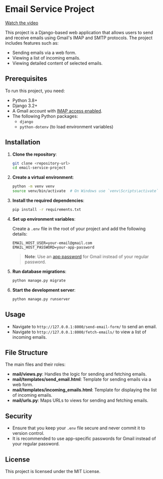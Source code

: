
# Email Service Project

[Watch the video](https://skrinshoter.ru/vSOCoeKV1op)


This project is a Django-based web application that allows users to send and receive emails using Gmail's IMAP and SMTP protocols. The project includes features such as:

- Sending emails via a web form.
- Viewing a list of incoming emails.
- Viewing detailed content of selected emails.

## Prerequisites

To run this project, you need:

- Python 3.8+
- Django 3.2+
- A Gmail account with [IMAP access enabled](https://support.google.com/mail/answer/7126229?hl=en).
- The following Python packages:
  - `django`
  - `python-dotenv` (to load environment variables)

## Installation

1. **Clone the repository**:

   ```bash
   git clone <repository-url>
   cd email-service-project
   ```

2. **Create a virtual environment**:

   ```bash
   python -m venv venv
   source venv/bin/activate  # On Windows use `venv\Scripts\activate`
   ```

3. **Install the required dependencies**:

   ```bash
   pip install -r requirements.txt
   ```

4. **Set up environment variables**:

   Create a `.env` file in the root of your project and add the following details:

   ```
   EMAIL_HOST_USER=your-email@gmail.com
   EMAIL_HOST_PASSWORD=your-app-password
   ```

   > **Note**: Use an [app password](https://support.google.com/accounts/answer/185833?hl=en) for Gmail instead of your regular password.

5. **Run database migrations**:

   ```bash
   python manage.py migrate
   ```

6. **Start the development server**:

   ```bash
   python manage.py runserver
   ```

## Usage

- Navigate to `http://127.0.0.1:8000/send-email-form/` to send an email.
- Navigate to `http://127.0.0.1:8000/fetch-emails/` to view a list of incoming emails.

## File Structure

The main files and their roles:

- **mail/views.py**: Handles the logic for sending and fetching emails.
- **mail/templates/send_email.html**: Template for sending emails via a web form.
- **mail/templates/incoming_emails.html**: Template for displaying the list of incoming emails.
- **mail/urls.py**: Maps URLs to views for sending and fetching emails.

## Security

- Ensure that you keep your `.env` file secure and never commit it to version control.
- It is recommended to use app-specific passwords for Gmail instead of your regular password.

## License

This project is licensed under the MIT License.
